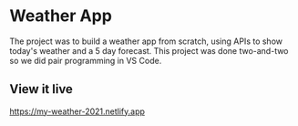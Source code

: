 # Weather App

The project was to build a weather app from scratch, using APIs to show today's weather and a 5 day forecast.
This project was done two-and-two so we did pair programming in VS Code.

## View it live
https://my-weather-2021.netlify.app 